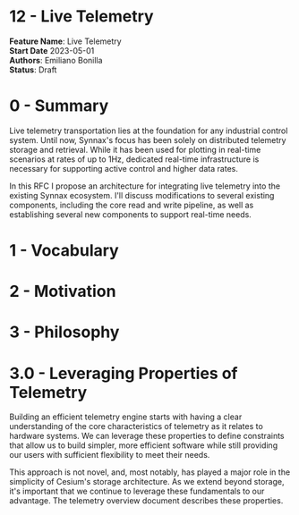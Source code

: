 # 12 - Live Telemetry

**Feature Name**: Live Telemetry <br />
**Start Date** 2023-05-01 <br />
**Authors**: Emiliano Bonilla <br />
**Status**: Draft <br />

# 0 - Summary

Live telemetry transportation lies at the foundation for any industrial control system.
Until now, Synnax's focus has been solely on distributed telemetry storage and
retrieval. While it has been used for plotting in real-time scenarios at rates of up to
1Hz, dedicated real-time infrastructure is necessary for supporting active control and
higher data rates.

In this RFC I propose an architecture for integrating live telemetry into the existing
Synnax ecosystem. I'll discuss modifications to several existing components, including
the core read and write pipeline, as well as establishing several new components to
support real-time needs.

# 1 - Vocabulary

# 2 - Motivation

# 3 - Philosophy

# 3.0 - Leveraging Properties of Telemetry

Building an efficient telemetry engine starts with having a clear understanding of the
core characteristics of telemetry as it relates to hardware systems. We can leverage
these properties to define constraints that allow us to build simpler, more efficient
software while still providing our users with sufficient flexibility to meet their
needs.

This approach is not novel, and, most notably, has played a major role in the simplicity
of Cesium's storage architecture. As we extend beyond storage, it's important that we
continue to leverage these fundamentals to our advantage. The telemetry overview
document describes these properties.
